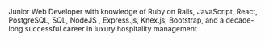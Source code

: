 Junior Web Developer with knowledge of Ruby on Rails, JavaScript, React, PostgreSQL, SQL, NodeJS , Express.js, Knex.js, Bootstrap, and a decade-long successful career in luxury hospitality management 
